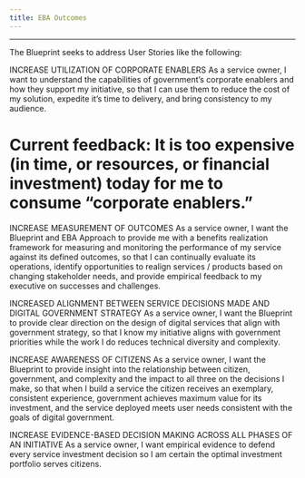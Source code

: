 ```yaml
---
title: EBA Outcomes
---
```

-----------------------------------------------------------------
The Blueprint seeks to address User Stories like the following:

INCREASE UTILIZATION OF CORPORATE ENABLERS 
As a service owner, I want to understand the capabilities of government’s corporate enablers and how they support my initiative, so that I can use them to reduce the cost of my solution, expedite it’s time to delivery, and bring consistency to my audience.
# Current feedback: It is too expensive (in time, or resources, or financial investment) today for me to consume “corporate enablers.”

INCREASE MEASUREMENT OF OUTCOMES
As a service owner, I want the Blueprint and EBA Approach to provide me with a benefits realization framework for measuring and monitoring the performance of my service against its defined outcomes, so that I can continually evaluate its operations, identify opportunities to realign services / products based on changing stakeholder needs, and provide empirical feedback to my executive on successes and challenges.

INCREASED ALIGNMENT BETWEEN SERVICE DECISIONS MADE AND DIGITAL GOVERNMENT STRATEGY
As a service owner, I want the Blueprint to provide clear direction on the design of digital services that align with government strategy, so that I know my initiative aligns with government priorities while the work I do reduces technical diversity and complexity.

INCREASE AWARENESS OF CITIZENS
As a service owner, I want the Blueprint to provide insight into the relationship between citizen, government, and complexity and the impact to all three on the decisions I make, so that when I build a service the citizen receives an exemplary, consistent experience, government achieves maximum value for its investment, and the service deployed meets user needs consistent with the goals of digital government.

INCREASE EVIDENCE-BASED DECISION MAKING ACROSS ALL PHASES OF AN INITIATIVE 
As a service owner, I want empirical evidence to defend every service investment decision so I am certain the optimal investment portfolio serves citizens. 

